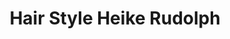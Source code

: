 ---
title: "Hair Style Heike Rudolph"
url: /werra-suhl-tal/hair-style-heike-rudolph/
shop: Friseur
---